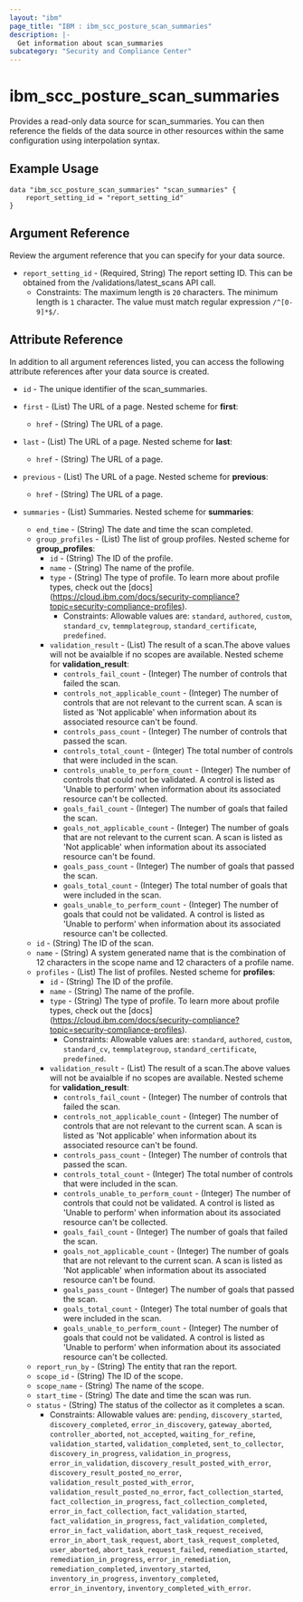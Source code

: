 ```yaml
---
layout: "ibm"
page_title: "IBM : ibm_scc_posture_scan_summaries"
description: |-
  Get information about scan_summaries
subcategory: "Security and Compliance Center"
---
```


# ibm_scc_posture_scan_summaries

Provides a read-only data source for scan_summaries. You can then reference the fields of the data source in other resources within the same configuration using interpolation syntax.

## Example Usage

```hcl
data "ibm_scc_posture_scan_summaries" "scan_summaries" {
	report_setting_id = "report_setting_id"
}
```

## Argument Reference

Review the argument reference that you can specify for your data source.

* `report_setting_id` - (Required, String) The report setting ID. This can be obtained from the /validations/latest_scans API call.
  * Constraints: The maximum length is `20` characters. The minimum length is `1` character. The value must match regular expression `/^[0-9]*$/`.

## Attribute Reference

In addition to all argument references listed, you can access the following attribute references after your data source is created.

* `id` - The unique identifier of the scan_summaries.
* `first` - (List) The URL of a page.
Nested scheme for **first**:
	* `href` - (String) The URL of a page.

* `last` - (List) The URL of a page.
Nested scheme for **last**:
	* `href` - (String) The URL of a page.

* `previous` - (List) The URL of a page.
Nested scheme for **previous**:
	* `href` - (String) The URL of a page.

* `summaries` - (List) Summaries.
Nested scheme for **summaries**:
	* `end_time` - (String) The date and time the scan completed.
	* `group_profiles` - (List) The list of group profiles.
	Nested scheme for **group_profiles**:
		* `id` - (String) The ID of the profile.
		* `name` - (String) The name of the profile.
		* `type` - (String) The type of profile. To learn more about profile types, check out the [docs] (https://cloud.ibm.com/docs/security-compliance?topic=security-compliance-profiles).
		  * Constraints: Allowable values are: `standard`, `authored`, `custom`, `standard_cv`, `temmplategroup`, `standard_certificate`, `predefined`.
		* `validation_result` - (List) The result of a scan.The above values will not be avaialble if no scopes are available.
		Nested scheme for **validation_result**:
			* `controls_fail_count` - (Integer) The number of controls that failed the scan.
			* `controls_not_applicable_count` - (Integer) The number of controls that are not relevant to the current scan. A scan is listed as 'Not applicable' when information about its associated resource can't be found.
			* `controls_pass_count` - (Integer) The number of controls that passed the scan.
			* `controls_total_count` - (Integer) The total number of controls that were included in the scan.
			* `controls_unable_to_perform_count` - (Integer) The number of controls that could not be validated. A control is listed as 'Unable to perform' when information about its associated resource can't be collected.
			* `goals_fail_count` - (Integer) The number of goals that failed the scan.
			* `goals_not_applicable_count` - (Integer) The number of goals that are not relevant to the current scan. A scan is listed as 'Not applicable' when information about its associated resource can't be found.
			* `goals_pass_count` - (Integer) The number of goals that passed the scan.
			* `goals_total_count` - (Integer) The total number of goals that were included in the scan.
			* `goals_unable_to_perform_count` - (Integer) The number of goals that could not be validated. A control is listed as 'Unable to perform' when information about its associated resource can't be collected.
	* `id` - (String) The ID of the scan.
	* `name` - (String) A system generated name that is the combination of 12 characters in the scope name and 12 characters of a profile name.
	* `profiles` - (List) The list of profiles.
	Nested scheme for **profiles**:
		* `id` - (String) The ID of the profile.
		* `name` - (String) The name of the profile.
		* `type` - (String) The type of profile. To learn more about profile types, check out the [docs] (https://cloud.ibm.com/docs/security-compliance?topic=security-compliance-profiles).
		  * Constraints: Allowable values are: `standard`, `authored`, `custom`, `standard_cv`, `temmplategroup`, `standard_certificate`, `predefined`.
		* `validation_result` - (List) The result of a scan.The above values will not be avaialble if no scopes are available.
		Nested scheme for **validation_result**:
			* `controls_fail_count` - (Integer) The number of controls that failed the scan.
			* `controls_not_applicable_count` - (Integer) The number of controls that are not relevant to the current scan. A scan is listed as 'Not applicable' when information about its associated resource can't be found.
			* `controls_pass_count` - (Integer) The number of controls that passed the scan.
			* `controls_total_count` - (Integer) The total number of controls that were included in the scan.
			* `controls_unable_to_perform_count` - (Integer) The number of controls that could not be validated. A control is listed as 'Unable to perform' when information about its associated resource can't be collected.
			* `goals_fail_count` - (Integer) The number of goals that failed the scan.
			* `goals_not_applicable_count` - (Integer) The number of goals that are not relevant to the current scan. A scan is listed as 'Not applicable' when information about its associated resource can't be found.
			* `goals_pass_count` - (Integer) The number of goals that passed the scan.
			* `goals_total_count` - (Integer) The total number of goals that were included in the scan.
			* `goals_unable_to_perform_count` - (Integer) The number of goals that could not be validated. A control is listed as 'Unable to perform' when information about its associated resource can't be collected.
	* `report_run_by` - (String) The entity that ran the report.
	* `scope_id` - (String) The ID of the scope.
	* `scope_name` - (String) The name of the scope.
	* `start_time` - (String) The date and time the scan was run.
	* `status` - (String) The status of the collector as it completes a scan.
	  * Constraints: Allowable values are: `pending`, `discovery_started`, `discovery_completed`, `error_in_discovery`, `gateway_aborted`, `controller_aborted`, `not_accepted`, `waiting_for_refine`, `validation_started`, `validation_completed`, `sent_to_collector`, `discovery_in_progress`, `validation_in_progress`, `error_in_validation`, `discovery_result_posted_with_error`, `discovery_result_posted_no_error`, `validation_result_posted_with_error`, `validation_result_posted_no_error`, `fact_collection_started`, `fact_collection_in_progress`, `fact_collection_completed`, `error_in_fact_collection`, `fact_validation_started`, `fact_validation_in_progress`, `fact_validation_completed`, `error_in_fact_validation`, `abort_task_request_received`, `error_in_abort_task_request`, `abort_task_request_completed`, `user_aborted`, `abort_task_request_failed`, `remediation_started`, `remediation_in_progress`, `error_in_remediation`, `remediation_completed`, `inventory_started`, `inventory_in_progress`, `inventory_completed`, `error_in_inventory`, `inventory_completed_with_error`.

